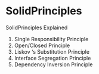 # SolidPrinciples
SolidPrinciples Explained

1. Single Responsibility Principle
2. Open/Closed Principle
3. Liskov ‘s Substitution Principle
4. Interface Segregation Principle
5. Dependency Inversion Principle
